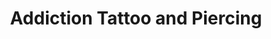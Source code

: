 ---
title: "Addiction Tattoo and Piercing"
url: /newbridge/addiction-tattoo-and-piercing/
shop: tattoo
---
